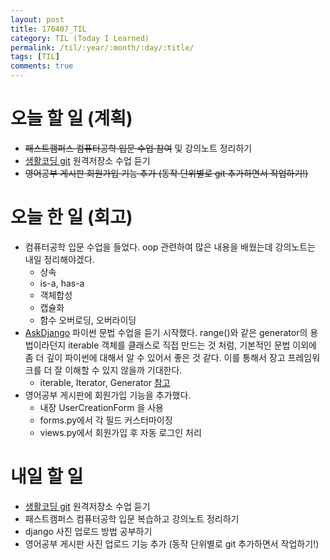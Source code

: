```yaml
---
layout: post
title: 170407_TIL
category: TIL (Today I Learned)
permalink: /til/:year/:month/:day/:title/
tags: [TIL]
comments: true
---
```


# 오늘 할 일 (계획)
- ~~패스트캠퍼스 컴퓨터공학 입문 수업 참여~~ 및 강의노트 정리하기
- [생활코딩 git](https://opentutorials.org/module/2676) 원격저장소 수업 듣기
- ~~영어공부 게시판 회원가입 기능 추가 (동작 단위별로 git 추가하면서 작업하기!)~~

# 오늘 한 일 (회고)
- 컴퓨터공학 입문 수업을 들었다. oop 관련하여 많은 내용을 배웠는데 강의노트는 내일 정리해야겠다.
  - 상속
  - is-a, has-a
  - 객체합성
  - 캡슐화
  - 함수 오버로딩, 오버라이딩
- [AskDjango](https://nomade.kr/vod/django/) 파이썬 문법 수업을 듣기 시작했다. range()와 같은 generator의 용법이라던지 iterable 객체를 클래스로 직접 만드는 것 처럼, 기본적인 문법 이외에 좀 더 깊이 파이썬에 대해서 알 수 있어서 좋은 것 같다. 이를 통해서 장고 프레임워크를 더 잘 이해할 수 있지 않을까 기대한다.
  - iterable, Iterator, Generator [참고](https://mingrammer.com/translation-iterators-vs-generators)
- 영어공부 게시판에 회원가입 기능을 추가했다.
  - 내장 UserCreationForm 을 사용
  - forms.py에서 각 필드 커스터마이징
  - views.py에서 회원가입 후 자동 로그인 처리


# 내일 할 일
- [생활코딩 git](https://opentutorials.org/module/2676) 원격저장소 수업 듣기
- 패스트캠퍼스 컴퓨터공학 입문 복습하고 강의노트 정리하기
- django 사진 업로드 방법 공부하기
- 영어공부 게시판 사진 업로드 기능 추가 (동작 단위별로 git 추가하면서 작업하기!)
